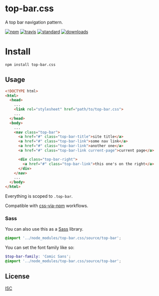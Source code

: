 # top-bar.css

A top bar navigation pattern.

[![npm][1]][2]
[![travis][3]][4]
[![standard][5]][6]
[![downloads][7]][2]

[1]: https://img.shields.io/npm/v/top-bar.css.svg?style=flat-square
[2]: https://www.npmjs.com/package/top-bar.css
[3]: https://img.shields.io/travis/css-pkg/top-bar.css/gh-pages.svg?style=flat-square
[4]: https://travis-ci.org/css-pkg/top-bar.css
[5]: https://img.shields.io/badge/code%20style-standard-brightgreen.svg?style=flat-square
[6]: http://standardjs.com/
[7]: https://img.shields.io/npm/dm/top-bar.css.svg?style=flat-square

# Install

```
npm install top-bar.css
```

## Usage

```html
<!DOCTYPE html>
<html>
  <head>
    ...
    <link rel="stylesheet" href="path/to/top-bar.css">
    ...
  </head>
  <body>
    ...
    <nav class="top-bar">
      <a href="#" class="top-bar-title">site title</a>
      <a href="#" class="top-bar-link">some nav link</a>
      <a href="#" class="top-bar-link">another one</a>
      <a href="#" class="top-bar-link current-page">current page</a>

      <div class="top-bar-right">
        <a href="#" class="top-bar-link">this one's on the right</a>
      </div>
    </nav>
    ...
  </body>
</html>
```

Everything is scoped to `.top-bar`.

Compatible with [css-via-npm](https://github.com/sethvincent/css-via-npm) workflows.

### Sass

You can also use this as a [Sass](http://sass-lang.com/) library.

```scss
@import '../node_modules/top-bar.css/source/top-bar';
```

You can set the font family like so:

```scss
$top-bar-family: 'Comic Sans';
@import '../node_modules/top-bar.css/source/top-bar';
```

## License

[ISC](LICENSE.md)
